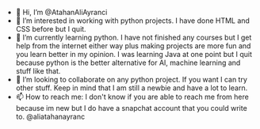 - 👋 Hi, I’m @AtahanAliAyranci
- 👀 I’m interested in working with python projects. I have done HTML and CSS before but I quit.
- 🌱 I’m currently learning python. I have not finished any courses but I get help from the internet either way 
plus making projects are more fun and you learn better in my opinion. I was learning Java at one point but I quit 
because python is the better alternative for AI, machine learning and stuff like that.
- 💞️ I’m looking to collaborate on any python project. If you want I can try other stuff. Keep in mind that I am still a newbie and have a lot to learn.
- 📫 How to reach me: I don't know if you are able to reach me from here because im new but I do have a snapchat account that you could write to. @aliatahanayranc
